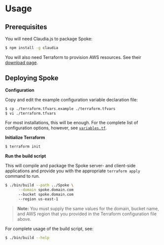 # Usage

## Prerequisites

You will need Claudia.js to package Spoke:

```sh
$ npm install -g claudia
```

You will also need Terraform to provision AWS resources. See their [download page](https://www.terraform.io/downloads.html).

## Deploying Spoke

**Configuration**

Copy and edit the example configuration variable declaration file:

```sh
$ cp ./terraform.tfvars.example ./terraform.tfvars
$ vi ./terraform.tfvars
```

For most installations, this will be enough. For the complete list of configuration options, however, see [`variables.tf`](blob/master/variables.tf).

**Initialize Terraform**

```sh
$ terraform init
```

**Run the build script**

This will compile and package the Spoke server- and client-side applications and provide you with the appropriate `terraform apply` command to run.

```sh
$ ./bin/build --path ../Spoke \
      --domain spoke.domain.com
      --bucket spoke.domain.com
      --region us-east-1
```

> **Note:** You must supply the same values for the domain, bucket name, and AWS region that you provided in the Terraform configuration file above.

For complete usage of the build script, see:

```sh
$ ./bin/build --help
```
